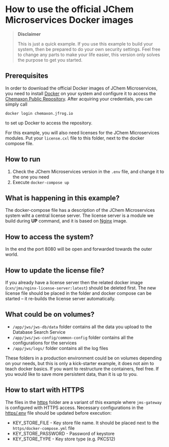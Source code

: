 # How to use the official JChem Microservices Docker images

> **Disclaimer**
>
> This is just a quick example. If you use this example to build your system,
then be prepared to do your own security settings. Feel free to change any parts
to make your life easier, this version only solves the purpose to get you started.

## Prerequisites

In order to download the official Docker images of JChem Microservices, you need to install [Docker](https://www.docker.com/) on your system and configure it to access the [Chemaxon Public Repository](https://docs.chemaxon.com/display/docs/general_public-repository.md). After acquiring your credentials, you can simply call

```
docker login chemaxon.jfrog.io
```

to set up Docker to access the repository.

For this example, you will also need licenses for the JChem Microservices modules. Put your `license.cxl` file to this folder, next to the docker compose file.

## How to run

1. Check the JChem Microservices version in the `.env` file, and change it to the one you need
2. Execute `docker-compose up`

## What is happening in this example?

The docker-compose file has a description of the JChem Microservices system
wiht a central license server. The license server is a module we build during
__UP__ command, and it is based on [Nginx](https://hub.docker.com/_/nginx) image.

## How to access the system?

In the end the port 8080 will be open and forwarded towards the outer world. 

## How to update the license file?

If you already have a license server then the related docker image (`cxn/jms/nginx-license-server:latest`) should be deleted first.
The new license file should be placed in the folder and docker compose can be started &ndash; it re-builds the license server automatically.

## What could be on volumes?

* `/app/jws/jws-db/data` folder contains all the data you upload to the Database Search Service
* `/app/jws/jws-config/common-config` folder contains all the configurations for the services
* `/app/jws/logs/` folder contains all the log files

These folders in a production environment could be on volumes depending on your 
needs, but this is only a kick-starter example, it does not aim to teach docker 
basics. If you want to restructure the containers, feel free. If you would like 
to save more persistent data, than it is up to you.

## How to start with HTTPS

The files in the [https](./https) folder are a variant of this example where `jms-gateway` is configured with HTTPS access.
Necessary configurations in the [https/.env](https/.env) file should be updated before execution:
* KEY_STORE_FILE - Key store file name. It should be placed next to the `https/docker-compose.yml` file
* KEY_STORE_PASSWORD - Password of keystore
* KEY_STORE_TYPE - Key store type (e.g. PKCS12)

